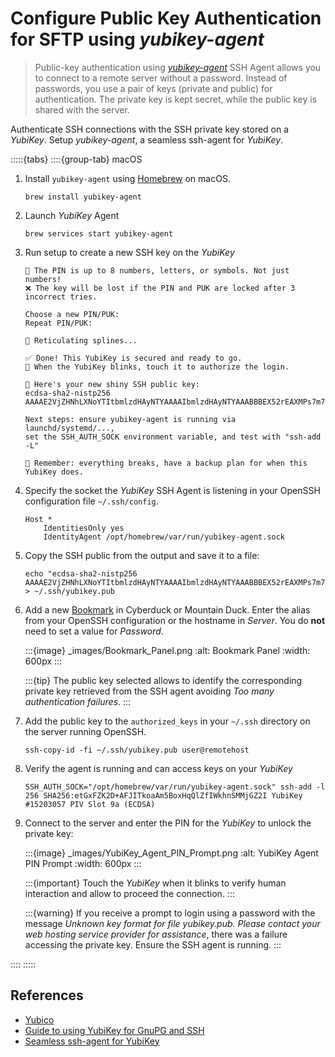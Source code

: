 Configure Public Key Authentication for SFTP using _yubikey-agent_
====

> Public-key authentication using _[yubikey-agent](https://github.com/FiloSottile/yubikey-agent)_ SSH Agent allows you to connect to a remote server without a password. Instead of passwords, you use a pair of keys (private and public) for authentication. The private key is kept secret, while the public key is shared with the server.

Authenticate SSH connections with the SSH private key stored on a _YubiKey_. Setup _yubikey-agent_, a seamless ssh-agent for _YubiKey_.

:::::{tabs}
::::{group-tab} macOS

1. Install `yubikey-agent` using [Homebrew](https://brew.sh) on macOS.
   ```
   brew install yubikey-agent
   ```

2. Launch _YubiKey_ Agent
    ```
    brew services start yubikey-agent
    ```
3. Run setup to create a new SSH key on the _YubiKey_
   ```
   🔐 The PIN is up to 8 numbers, letters, or symbols. Not just numbers!
   ❌ The key will be lost if the PIN and PUK are locked after 3 incorrect tries.
   
   Choose a new PIN/PUK:
   Repeat PIN/PUK:
   
   🧪 Reticulating splines...
   
   ✅ Done! This YubiKey is secured and ready to go.
   🤏 When the YubiKey blinks, touch it to authorize the login.
   
   🔑 Here's your new shiny SSH public key:
   ecdsa-sha2-nistp256 AAAAE2VjZHNhLXNoYTItbmlzdHAyNTYAAAAIbmlzdHAyNTYAAABBBEX52rEAXMPs7m75uvckZwhV6k+pUFRADkSaGhhALt484hBAP8C1XOHISJzAF46oWgVopDXP/4BD58UwkeMDSJc=
   
   Next steps: ensure yubikey-agent is running via launchd/systemd/...,
   set the SSH_AUTH_SOCK environment variable, and test with "ssh-add -L"
   
   💭 Remember: everything breaks, have a backup plan for when this YubiKey does.
   ```                    

4. Specify the socket the _YubiKey_ SSH Agent is listening in your OpenSSH configuration file `~/.ssh/config`.
   ```
   Host *
       IdentitiesOnly yes
       IdentityAgent /opt/homebrew/var/run/yubikey-agent.sock
   ```

5. Copy the SSH public from the output and save it to a file:
   ```
   echo "ecdsa-sha2-nistp256 AAAAE2VjZHNhLXNoYTItbmlzdHAyNTYAAAAIbmlzdHAyNTYAAABBBEX52rEAXMPs7m75uvckZwhV6k+pUFRADkSaGhhALt484hBAP8C1XOHISJzAF46oWgVopDXP/4BD58UwkeMDSJc=" > ~/.ssh/yubikey.pub
   ```

6. Add a new [Bookmark](../cyberduck/bookmarks.md) in Cyberduck or Mountain Duck. Enter the alias from your OpenSSH configuration or the hostname in _Server_. You do **not** need to set a value for _Password_.

   :::{image} _images/Bookmark_Panel.png
   :alt: Bookmark Panel
   :width: 600px
   :::

   :::{tip}
   The public key selected allows to identify the corresponding private key retrieved from the SSH agent avoiding _Too many authentication failures_.
   :::

7. Add the public key to the `authorized_keys` in your `~/.ssh` directory on the server running OpenSSH.
   ```
   ssh-copy-id -fi ~/.ssh/yubikey.pub user@remotehost   
   ```

8. Verify the agent is running and can access keys on your _YubiKey_
   ```
   SSH_AUTH_SOCK="/opt/homebrew/var/run/yubikey-agent.sock" ssh-add -l
   256 SHA256:etGxFZK2D+AFJITkoaAm5BoxHqQlZfIWkhnSMMjGZ2I YubiKey #15203057 PIV Slot 9a (ECDSA)
   ```

9. Connect to the server and enter the PIN for the _YubiKey_ to unlock the private key:

   :::{image} _images/YubiKey_Agent_PIN_Prompt.png
   :alt: YubiKey Agent PIN Prompt
   :width: 600px
   :::

   :::{important}
   Touch the _YubiKey_ when it blinks to verify human interaction and allow to proceed the connection.
   :::

   :::{warning}
   If you receive a prompt to login using a password with the message _Unknown key format for file yubikey.pub. Please contact your web hosting service provider for assistance_, there was a failure accessing the private key. Ensure the SSH agent is running.
   :::

::::
:::::

## References

- [Yubico](https://www.yubico.com/)
- [Guide to using YubiKey for GnuPG and SSH](https://github.com/drduh/YubiKey-Guide)
- [Seamless ssh-agent for YubiKey](https://github.com/FiloSottile/yubikey-agent)